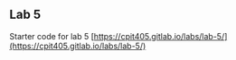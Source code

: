 ## Lab 5
Starter code for lab 5 [https://cpit405.gitlab.io/labs/lab-5/](https://cpit405.gitlab.io/labs/lab-5/)
